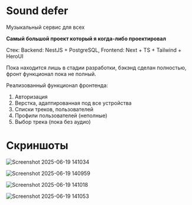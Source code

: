 # Sound defer

Музыкальный сервис для всех

**Самый большой проект который я когда-либо проектировал**

Стек: Backend: NestJS + PostgreSQL, Frontend: Next + TS + Tailwind + HeroUI

Пока находится лишь в стадии разработки, бэкэнд сделан полностью, фронт функционал пока не полный.

Реализованный функционал фронтенда:
1. Авторизация
2. Верстка, адаптированная под все устройства
3. Списки треков, пользователей
4. Профили пользователей (неполные)
5. Выбор трека (пока без аудио)

# Скриншоты

![Screenshot 2025-06-19 141034](https://github.com/user-attachments/assets/2f7719a8-264f-4d41-b197-2e3a76fd244e)

![Screenshot 2025-06-19 140959](https://github.com/user-attachments/assets/6c26ae23-5190-47d5-9eeb-83053d502472)

![Screenshot 2025-06-19 141018](https://github.com/user-attachments/assets/4536d8a2-0677-431c-be86-ada217b4be28)

![Screenshot 2025-06-19 141053](https://github.com/user-attachments/assets/90bff506-88e7-4794-93f8-20cca4b9ddf2)
